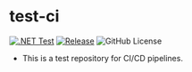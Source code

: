 # test-ci

[![.NET Test](https://github.com/YuChunTsao/test-ci/actions/workflows/test.yml/badge.svg)](https://github.com/YuChunTsao/test-ci/actions/workflows/test.yml)
[![Release](https://github.com/YuChunTsao/test-ci/actions/workflows/release.yml/badge.svg)](https://github.com/YuChunTsao/test-ci/actions/workflows/release.yml)
![GitHub License](https://img.shields.io/github/license/YuChunTsao/test-ci)

- This is a test repository for CI/CD pipelines.
